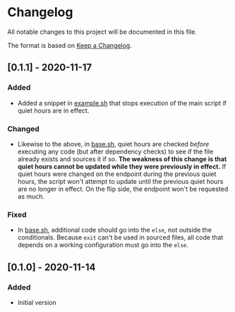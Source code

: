 # Changelog
All notable changes to this project will be documented in this file.

The format is based on [Keep a Changelog](https://keepachangelog.com/en/1.0.0/).

## [0.1.1] - 2020-11-17
### Added
- Added a snippet in [example.sh] that stops execution of the main script if quiet hours are in effect.

### Changed
- Likewise to the above, in [base.sh], quiet hours are checked *before* executing any code (but after dependency checks) to see if the file already exists and sources it if so. **The weakness of this change is that quiet hours cannot be updated while they were previously in effect.** If quiet hours were changed on the endpoint during the previous quiet hours, the script won't attempt to update until the previous quiet hours are no longer in effect. On the flip side, the endpoint won't be requested as much.

### Fixed
- In [base.sh], additional code should go into the `else`, not outside the conditionals. Because `exit` can't be used in sourced files, all code that depends on a working configuration must go into the `else`.

## [0.1.0] - 2020-11-14
### Added
- Initial version

[base.sh]: base.sh
[example.sh]: example.sh

